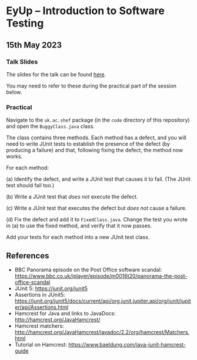 # EyUp – Introduction to Software Testing 

## 15th May 2023

### Talk Slides

The slides for the talk can be found
[here](https://github.com/philmcminn/eyup-testing-spr2023/blob/main/presentation/testing.pdf).

You may need to refer to these during the practical part of the session
below.

### Practical

Navigate to the `uk.ac.shef` package (in the `code` directory of this
repository) and open the `BuggyClass.java` class. 

The class contains three methods. Each method has a defect, and you will
need to write JUnit tests to establish the presence of the defect (by
producing a failure) and that, following fixing the defect, the method now
works. 

For each method:

(a) Identify the defect, and write a JUnit test that causes it to fail. (The
JUnit test should fail too.)

(b) Write a JUnit test that _does not_ execute the defect.

(c) Write a JUnit test that executes the defect but _does not_ cause a
failure.

(d) Fix the defect and add it to `FixedClass.java`. Change the test you
wrote in (a) to use the fixed method, and verify that it now passes. 

Add your tests for each method into a new JUnit test class.

## References

* BBC Panorama episode on the Post Office software scandal: https://www.bbc.co.uk/iplayer/episode/m0016t20/panorama-the-post-office-scandal 
* JUnit 5: https://junit.org/junit5
* Assertions in JUnit5:
  https://junit.org/junit5/docs/current/api/org.junit.jupiter.api/org/junit/jupiter/api/Assertions.html
* Hamcrest for Java and links to JavaDocs: http://hamcrest.org/JavaHamcrest/ 
* Hamcrest matchers:
  http://hamcrest.org/JavaHamcrest/javadoc/2.2/org/hamcrest/Matchers.html
* Tutorial on Hamcrest: https://www.baeldung.com/java-junit-hamcrest-guide

